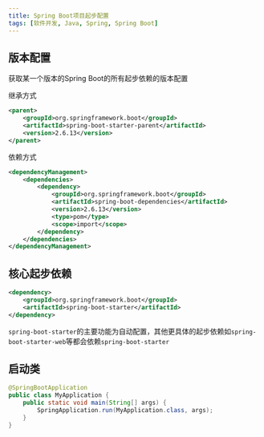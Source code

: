 ```yaml
---
title: Spring Boot项目起步配置
tags: [软件开发, Java, Spring, Spring Boot]
---
```


## 版本配置

获取某一个版本的Spring Boot的所有起步依赖的版本配置

继承方式

```xml
<parent>  
    <groupId>org.springframework.boot</groupId>  
    <artifactId>spring-boot-starter-parent</artifactId>  
    <version>2.6.13</version>  
</parent>
```

依赖方式

```xml
<dependencyManagement>
    <dependencies>
        <dependency>
            <groupId>org.springframework.boot</groupId>
            <artifactId>spring-boot-dependencies</artifactId>
            <version>2.6.13</version>
            <type>pom</type>
            <scope>import</scope>
        </dependency>
    </dependencies>
</dependencyManagement>
```

## 核心起步依赖

```xml
<dependency>
    <groupId>org.springframework.boot</groupId>
    <artifactId>spring-boot-starter</artifactId>
</dependency>
```

`spring-boot-starter`的主要功能为自动配置，其他更具体的起步依赖如`spring-boot-starter-web`等都会依赖`spring-boot-starter`

## 启动类

```java
@SpringBootApplication
public class MyApplication {
    public static void main(String[] args) {
        SpringApplication.run(MyApplication.class, args);
    }
}
```